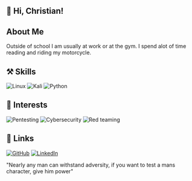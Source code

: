 ## 👏 Hi, Christian!
##  About Me
Outside of school I am usually at work or at the gym. I spend alot of time reading and riding my motorcycle.
## ⚒️ Skills
![Linux](https://img.shields.io/badge/Linux-FCC624?logo=linux&logoColor=black)
![Kali](https://img.shields.io/badge/Kali-F05032?logo=git&logoColor=white)
![Python](https://img.shields.io/badge/Python-5391FE?logo=powershell&logoColor=white)
## 🎉 Interests
![Pentesting](https://img.shields.io/badge/Pentesting-FF6F00?logo=openai&logoColor=white)
![Cybersecurity](https://img.shields.io/badge/Cybersecurity-0052CC?logo=protonvpn&logoColor=white)
![Red teaming](https://img.shields.io/badge/Red%20Teaming-3DA639?logo=opensourceinitiative&logoColor=white)
## 🔗 Links
[![GitHub](https://img.shields.io/badge/GitHub-100000?logo=github&logoColor=white)](https://github.com/christianf2k750)
[![LinkedIn](https://img.shields.io/badge/LinkedIn-0077B5?logo=linkedin&logoColor=white)](https://linkedin.com/in/<your-handle>)

"Nearly any man can withstand adversity, if you want to test a mans character, give him power"
